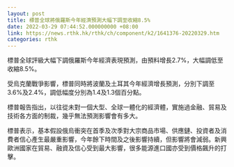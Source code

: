 ```yaml
---
layout: post
title: 標普全球將俄羅斯今年經濟預測大幅下調至收縮8.5%
date: 2022-03-29 07:44:52.000000000 +08:00
link: https://news.rthk.hk/rthk/ch/component/k2/1641376-20220329.htm
categories: rthk
---
```


標普全球評級大幅下調俄羅斯今年經濟表現預測，由預料增長2.7%，大幅調低至收縮8.5%。

受烏克蘭戰爭影響，標普同時將波蘭及土耳其今年經濟增長預測，分別下調至3.6%及2.4%，調低幅度分別為1.4及1.3個百分點。

標普報告指出，以往從未對一個大型、全球一體化的經濟體，實施過金融、貿易及技術各方面的制裁，幾乎無法預測影響會有多大。

標普表示，基本假設俄烏衝突在首季及次季對大宗商品市場、供應鏈、投資者及消費者信心產生最嚴重影響，今年餘下時間及之後影響持續，但影響將會減弱。新興歐洲國家在貿易、融資及信心受到最大影響，很多能源進口國亦受到價格飆升的打擊。

